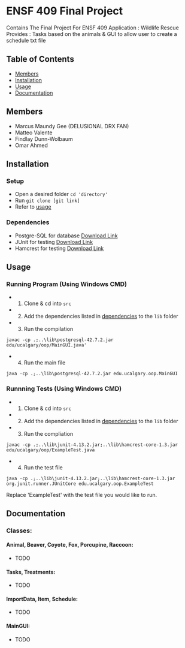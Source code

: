 # ENSF 409 Final Project

Contains The Final Project For ENSF 409
Application : Wildlife Rescue
Provides : Tasks based on the animals & GUI to allow user to create a schedule txt file

## Table of Contents
- [Members](#Members)
- [Installation](#installation)
- [Usage](#Usage)
- [Documentation](#Documentation)

## Members

* Marcus Maundy Gee (DELUSIONAL DRX FAN)
* Matteo Valente
* Findlay Dunn-Wolbaum
* Omar Ahmed

## Installation

### Setup
- Open a desired folder ```cd 'directory'```
- Run ```git clone [git link]```
- Refer to [usage](#usage)

### Dependencies

- Postgre-SQL for database [Download Link](https://www.postgresql.org/download/)
- JUnit for testing [Download Link](https://repo1.maven.org/maven2/junit/junit/4.13.2/)
- Hamcrest for testing [Download Link](https://repo1.maven.org/maven2/org/hamcrest/hamcrest-core/1.3/)

## Usage

### Running Program (Using Windows CMD)

- 1. Clone & cd into `src`
- 2. Add the dependencies listed in [dependencies](#Dependencies) to the `lib` folder
- 3. Run the compilation
```
javac -cp .;..\lib\postgresql-42.7.2.jar edu/ucalgary/oop/MainGUI.java'
```
- 4. Run the main file
```
java -cp .;..\lib\postgresql-42.7.2.jar edu.ucalgary.oop.MainGUI
```

### Runnning Tests (Using Windows CMD)

- 1. Clone & cd into `src`
- 2. Add the dependencies listed in [dependencies](#Dependencies) to the `lib` folder
- 3. Run the compliation
```
javac -cp .;..\lib\junit-4.13.2.jar;..\lib\hamcrest-core-1.3.jar edu/ucalgary/oop/ExampleTest.java
```
- 4. Run the test file
```
java -cp .;..\lib\junit-4.13.2.jar;..\lib\hamcrest-core-1.3.jar org.junit.runner.JUnitCore edu.ucalgary.oop.ExampleTest
```

Replace 'ExampleTest' with the test file you would like to run.

## Documentation

### Classes:

#### Animal, Beaver, Coyote, Fox, Porcupine, Raccoon:
   - TODO

#### Tasks, Treatments:
   - TODO   

#### ImportData, Item, Schedule:
   - TODO
   
#### MainGUI:
   - TODO
